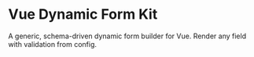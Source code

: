 # Vue Dynamic Form Kit
A generic, schema-driven dynamic form builder for Vue. Render any field with validation from config.
